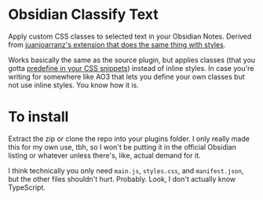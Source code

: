 # Obsidian Classify Text

Apply custom CSS classes to selected text in your Obsidian Notes. Derived from [juanjoarranz's extension that does the same thing with styles](https://github.com/juanjoarranz/style-text-obsidian-plugin).

Works basically the same as the source plugin, but applies classes (that you gotta [predefine in your CSS snippets](https://help.obsidian.md/snippets)) instead of inline styles. In case you're writing for somewhere like AO3 that lets you define your own classes but not use inline styles. You know how it is.

# To install
Extract the zip or clone the repo into your plugins folder. I only really made this for my own use, tbh, so I won't be putting it in the official Obsidian listing or whatever unless there's, like, actual demand for it.

I think technically you only need `main.js`, `styles.css`, and `manifest.json`, but the other files shouldn't hurt. Probably. Look, I don't actually know TypeScript.